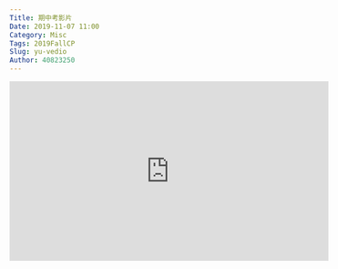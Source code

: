 ```yaml
---
Title: 期中考影片
Date: 2019-11-07 11:00
Category: Misc
Tags: 2019FallCP
Slug: yu-vedio
Author: 40823250
---
```

<iframe width="560" height="315" src="https://www.youtube.com/embed/yjvfoXSDr-w" frameborder="0" allow="accelerometer; autoplay; encrypted-media; gyroscope; picture-in-picture" allowfullscreen></iframe>
